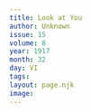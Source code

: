 ```yaml
---
title: Look at You
author: Unknown
issue: 15
volume: 8
year: 1917
month: 32
day: VI
tags:
layout: page.njk
image:
---
```





